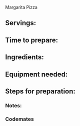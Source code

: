 Margarita Pizza 

## Servings: 

## Time to prepare: 

## Ingredients:


## Equipment needed:


## Steps for preparation:



### Notes:



### Codemates #
